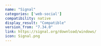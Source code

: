 ```yaml
---
name: "Signal"
categories: ['web-social']
compatibility: native
display_result: "Compatible"
version_from: "7.34.0"
link: https://signal.org/download/windows/
icon: Signal.png
---
```


